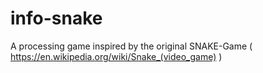 info-snake
==========

A processing game inspired by the original SNAKE-Game ( https://en.wikipedia.org/wiki/Snake_(video_game) )
